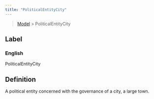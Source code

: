 ```yaml
---
title: "PoliticalEntityCity"
---
```


> [Model](./../) > PoliticalEntityCity

## Label

### English
PoliticalEntityCity


## Definition
A political entity concerned with the governance of a city, a large town. 


    
